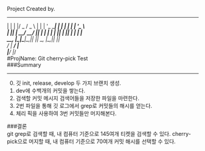 Project Created by.
  _   _  ___  ___ _   _ _ __ ______ _   _ _   _ _ __      
 | | | |/ _ \/ _ \ | | | '_ \______| | | | | | | '_ \     
 | |_| |  __/  __/ |_| | | | |     | |_| | |_| | | | |    
  \__, |\___|\___|\__,_|_| |_|      \__, |\__,_|_| |_|    
   __/ |                             __/ |                
  |___/                             |___/                 
#ProjName: Git cherry-pick Test    
###Summary
***
0. 깃 init, release, develop 두 가지 브랜치 생성.
1. dev에 수백개의 커밋을 쌓는다.
2. 검색할 커밋 메시지 검색어들을 저장한 파일을 마련한다.
3. 2번 파일을 통해 깃 로그에서 grep로 커밋들의 해시를 얻는다.
4. 체리 픽을 사용하여 3번 커밋들만 머지해본다.
    
    
###결론    
git grep로 검색할 때, 내 컴퓨터 기준으로 145여개 티켓을 검색할 수 있다. 
cherry-pick으로 머지할 때, 내 컴퓨터 기준으로 70여개 커밋 해시를 선택할 수 있다.

